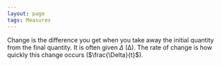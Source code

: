 ```yaml
---
layout: page
tags: Measures 
---
```


Change is the difference you get when you take away the initial quantity from the final quantity. It is often given $\Delta$ (Δ). The rate of change is how quickly this change occurs ($\frac{\Delta}{t}$). 